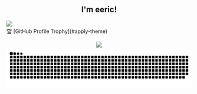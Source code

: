 <p align="center">
  <h2 align="center">I'm eeric!</h2>
</p>
<div> <img src="https://visitor-badge.glitch.me/badge?page_id=eeric" /> </div>
🏆 [GitHub Profile Trophy](#apply-theme)</p>
<div align="center"> <img src="https://github-profile-trophy.vercel.app/?username=eeric&row=1&theme=discord&margin-w=10" /> </div>
<img src="https://github.com/eeric/Pedestrian-detection-paper-list/blob/main/Visualize/github-snake.svg">




